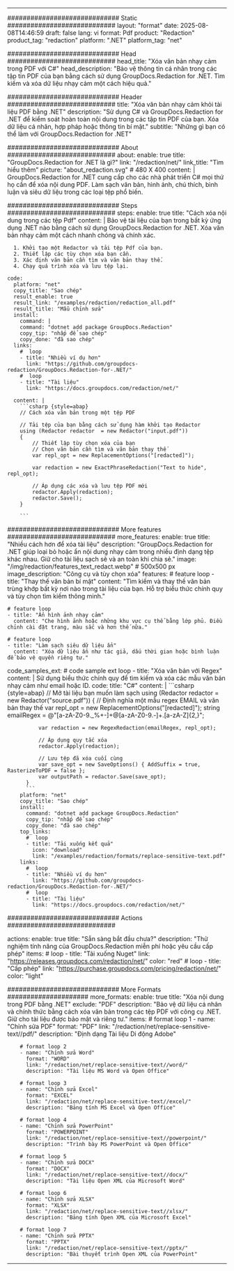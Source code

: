 
---
############################# Static ############################
layout: "format"
date:  2025-08-08T14:46:59
draft: false
lang: vi
format: Pdf
product: "Redaction"
product_tag: "redaction"
platform: ".NET"
platform_tag: "net"

############################# Head ############################
head_title: "Xóa văn bản nhạy cảm trong PDF với C#"
head_description: "Bảo vệ thông tin cá nhân trong các tập tin PDF của bạn bằng cách sử dụng GroupDocs.Redaction for .NET. Tìm kiếm và xóa dữ liệu nhạy cảm một cách hiệu quả."

############################# Header ############################
title: "Xóa văn bản nhạy cảm khỏi tài liệu PDF bằng .NET" 
description: "Sử dụng C# và GroupDocs.Redaction for .NET để kiểm soát hoàn toàn nội dung trong các tập tin PDF của bạn. Xóa dữ liệu cá nhân, hợp pháp hoặc thông tin bí mật."
subtitle: "Những gì bạn có thể làm với GroupDocs.Redaction for .NET" 

############################# About ############################
about:
    enable: true
    title: "GroupDocs.Redaction for .NET là gì?"
    link: "/redaction/net/"
    link_title: "Tìm hiểu thêm"
    picture: "about_redaction.svg" # 480 X 400
    content: |
       GroupDocs.Redaction for .NET cung cấp cho các nhà phát triển C# mọi thứ họ cần để xóa nội dung PDF. Làm sạch văn bản, hình ảnh, chú thích, bình luận và siêu dữ liệu trong các loại tệp phổ biến.

############################# Steps ############################
steps:
    enable: true
    title: "Cách xóa nội dung trong các tệp Pdf"
    content: |
      Bảo vệ tài liệu của bạn trong bất kỳ ứng dụng .NET nào bằng cách sử dụng GroupDocs.Redaction for .NET. Xóa văn bản nhạy cảm một cách nhanh chóng và chính xác.
      
      1. Khởi tạo một Redactor và tải tệp Pdf của bạn.
      2. Thiết lập các tùy chọn xóa bạn cần.
      3. Xác định văn bản cần tìm và văn bản thay thế.
      4. Chạy quá trình xóa và lưu tệp lại.
   
    code:
      platform: "net"
      copy_title: "Sao chép"
      result_enable: true
      result_link: "/examples/redaction/redaction_all.pdf"
      result_title: "Mẫu chỉnh sửa"
      install:
        command: |
        command: "dotnet add package GroupDocs.Redaction"
        copy_tip: "nhấp để sao chép"
        copy_done: "đã sao chép"
      links:
        #  loop
        - title: "Nhiều ví dụ hơn"
          link: "https://github.com/groupdocs-redaction/GroupDocs.Redaction-for-.NET/"
        #  loop
        - title: "Tài liệu"
          link: "https://docs.groupdocs.com/redaction/net/"
          
      content: |
        ```csharp {style=abap}
        // Cách xóa văn bản trong một tệp PDF

        // Tải tệp của bạn bằng cách sử dụng hàm khởi tạo Redactor
        using (Redactor redactor  = new Redactor("input.pdf"))
        {
            // Thiết lập tùy chọn xóa của bạn
            // Chọn văn bản cần tìm và văn bản thay thế
            var repl_opt = new ReplacementOptions("[redacted]");
            
            var redaction = new ExactPhraseRedaction("Text to hide", repl_opt);

            // Áp dụng các xóa và lưu tệp PDF mới
            redactor.Apply(redaction);
            redactor.Save();
        }
        
        ```            


############################# More features ############################
more_features:
  enable: true
  title: "Nhiều cách hơn để xóa tài liệu"
  description: "GroupDocs.Redaction for .NET giúp loại bỏ hoặc ẩn nội dung nhạy cảm trong nhiều định dạng tệp khác nhau. Giữ cho tài liệu sạch sẽ và an toàn khi chia sẻ."
  image: "/img/redaction/features_text_redact.webp" # 500x500 px
  image_description: "Công cụ và tùy chọn xóa"
  features:
    # feature loop
    - title: "Thay thế văn bản bí mật"
      content: "Tìm kiếm và thay thế văn bản trùng khớp bất kỳ nơi nào trong tài liệu của bạn. Hỗ trợ biểu thức chính quy và tùy chọn tìm kiếm thông minh."

    # feature loop
    - title: "Ẩn hình ảnh nhạy cảm"
      content: "Che hình ảnh hoặc những khu vực cụ thể bằng lớp phủ. Điều chỉnh cài đặt trang, màu sắc và hơn thế nữa."

    # feature loop
    - title: "Làm sạch siêu dữ liệu ẩn"
      content: "Xóa dữ liệu ẩn như tác giả, dấu thời gian hoặc bình luận để bảo vệ quyền riêng tư."
      
  code_samples_ext:
    # code sample ext loop
    - title: "Xóa văn bản với Regex"
      content: |
        Sử dụng biểu thức chính quy để tìm kiếm và xóa các mẫu văn bản nhạy cảm như email hoặc ID.
      code:
        title: "C#"
        content: |
          ```csharp {style=abap}
          //  Mở tài liệu bạn muốn làm sạch
          using (Redactor redactor  = new Redactor("source.pdf"))
          {
              // Định nghĩa một mẫu regex EMAIL và văn bản thay thế
              var repl_opt = new ReplacementOptions("[redacted]");
              string emailRegex = @"[a-zA-Z0-9._%+-]+@[a-zA-Z0-9.-]+\.[a-zA-Z]{2,}";

              var redaction = new RegexRedaction(emailRegex, repl_opt);

              // Áp dụng quy tắc xóa
              redactor.Apply(redaction);

              // Lưu tệp đã xóa cuối cùng
              var save_opt = new SaveOptions() { AddSuffix = true, RasterizeToPDF = false };
              var outputPath = redactor.Save(save_opt);
          }
          ```
        platform: "net"
        copy_title: "Sao chép"
        install:
          command: "dotnet add package GroupDocs.Redaction"
          copy_tip: "nhấp để sao chép"
          copy_done: "đã sao chép"
        top_links:
          #  loop
          - title: "Tải xuống kết quả"
            icon: "download"
            link: "/examples/redaction/formats/replace-sensitive-text.pdf"
        links:
          #  loop
          - title: "Nhiều ví dụ hơn"
            link: "https://github.com/groupdocs-redaction/GroupDocs.Redaction-for-.NET/"
          #  loop
          - title: "Tài liệu"
            link: "https://docs.groupdocs.com/redaction/net/"


############################# Actions ############################

actions:
  enable: true
  title: "Sẵn sàng bắt đầu chưa?"
  description: "Thử nghiệm tính năng của GroupDocs.Redaction miễn phí hoặc yêu cầu cấp phép"
  items:
    #  loop
    - title: "Tải xuống Nuget"
      link: "https://releases.groupdocs.com/redaction/net/"
      color: "red"
        #  loop
    - title: "Cấp phép"
      link: "https://purchase.groupdocs.com/pricing/redaction/net/"
      color: "light"


############################# More Formats #####################
more_formats:
    enable: true
    title: "Xóa nội dung trong PDF bằng .NET"
    exclude: "PDF"
    description: "Bảo vệ dữ liệu cá nhân và chính thức bằng cách xóa văn bản trong các tệp PDF với công cụ .NET. Giữ cho tài liệu được bảo mật và riêng tư."
    items: 
        # format loop 1
        - name: "Chỉnh sửa PDF"
          format: "PDF"
          link: "/redaction/net/replace-sensitive-text//pdf/"
          description: "Định dạng Tài liệu Di động Adobe"

        # format loop 2
        - name: "Chỉnh sửa Word"
          format: "WORD"
          link: "/redaction/net/replace-sensitive-text//word/"
          description: "Tài liệu MS Word và Open Office"
          
        # format loop 3
        - name: "Chỉnh sửa Excel"
          format: "EXCEL"
          link: "/redaction/net/replace-sensitive-text//excel/"
          description: "Bảng tính MS Excel và Open Office"

        # format loop 4
        - name: "Chỉnh sửa PowerPoint"
          format: "POWERPOINT"
          link: "/redaction/net/replace-sensitive-text//powerpoint/"
          description: "Trình bày MS PowerPoint và Open Office"

        # format loop 5
        - name: "Chỉnh sửa DOCX"
          format: "DOCX"
          link: "/redaction/net/replace-sensitive-text//docx/"
          description: "Tài liệu Open XML của Microsoft Word"
          
        # format loop 6
        - name: "Chỉnh sửa XLSX"
          format: "XLSX"
          link: "/redaction/net/replace-sensitive-text//xlsx/"
          description: "Bảng tính Open XML của Microsoft Excel"
          
        # format loop 7
        - name: "Chỉnh sửa PPTX"
          format: "PPTX"
          link: "/redaction/net/replace-sensitive-text//pptx/"
          description: "Bài thuyết trình Open XML của PowerPoint"


---